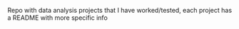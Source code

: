 Repo with data analysis projects that I have worked/tested, each project has a README with more specific info
